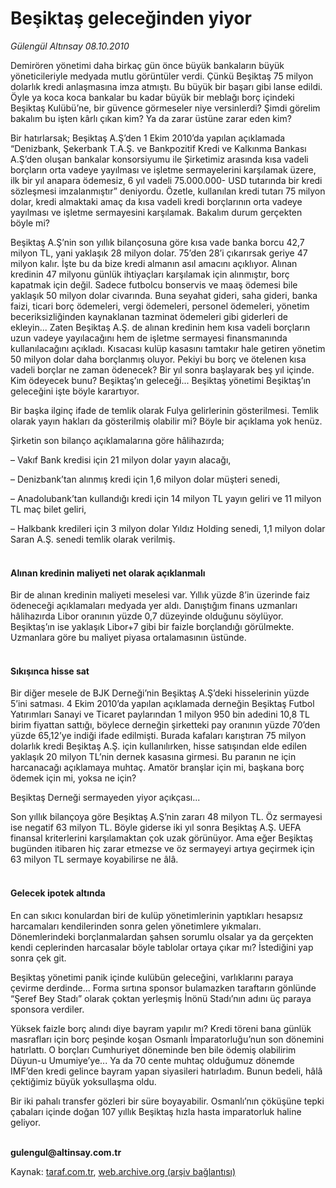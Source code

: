 # Beşiktaş geleceğinden yiyor

*Gülengül Altınsay 08.10.2010*

<div class="yazi"><p>Demirören yönetimi daha birkaç gün önce büyük bankaların büyük yöneticileriyle medyada mutlu görüntüler verdi. Çünkü Beşiktaş 75 milyon dolarlık kredi anlaşmasına imza atmıştı. Bu büyük bir başarı gibi lanse edildi. Öyle ya koca koca bankalar bu kadar büyük bir meblağı borç içindeki Beşiktaş Kulübü’ne, bir güvence görmeseler niye versinlerdi? Şimdi görelim bakalım bu işten kârlı çıkan kim? Ya da zarar üstüne zarar eden kim?</p>
<p>Bir hatırlarsak; Beşiktaş A.Ş’den 1 Ekim 2010’da yapılan açıklamada “Denizbank, Şekerbank T.A.Ş. ve Bankpozitif Kredi ve Kalkınma Bankası A.Ş’den oluşan bankalar konsorsiyumu ile Şirketimiz arasında kısa vadeli borçların orta vadeye yayılması ve işletme sermayelerini karşılamak üzere, ilk bir yıl anapara ödemesiz, 6 yıl vadeli 75.000.000- USD tutarında bir kredi sözleşmesi imzalanmıştır” deniyordu. Özetle, kullanılan kredi tutarı 75 milyon dolar, kredi almaktaki amaç da kısa vadeli kredi borçlarının orta vadeye yayılması ve işletme sermayesini karşılamak. Bakalım durum gerçekten böyle mi? </p>
<p>Beşiktaş A.Ş’nin son yıllık bilançosuna göre kısa vade banka borcu 42,7 milyon TL, yani yaklaşık 28 milyon dolar. 75’den 28’i çıkarırsak geriye 47 milyon kalır. İşte bu da bize kredi almanın asıl amacını açıklıyor. Alınan kredinin 47 milyonu günlük ihtiyaçları karşılamak için alınmıştır, borç kapatmak için değil. Sadece futbolcu bonservis ve maaş ödemesi bile yaklaşık 50 milyon dolar civarında. Buna seyahat gideri, saha gideri, banka faizi, ticari borç ödemeleri, vergi ödemeleri, personel ödemeleri, yönetim beceriksizliğinden kaynaklanan tazminat ödemeleri gibi giderleri de ekleyin... Zaten Beşiktaş A.Ş. de alınan kredinin hem kısa vadeli borçların uzun vadeye yayılacağını hem de işletme sermayesi finansmanında kullanılacağını açıkladı. Kısacası kulüp kasasını tamtakır hale getiren yönetim 50 milyon dolar daha borçlanmış oluyor. Pekiyi bu borç ve ötelenen kısa vadeli borçlar ne zaman ödenecek? Bir yıl sonra başlayarak beş yıl içinde. Kim ödeyecek bunu? Beşiktaş’ın geleceği... Beşiktaş yönetimi Beşiktaş’ın geleceğini işte böyle karartıyor.</p>
<p>Bir başka ilginç ifade de temlik olarak Fulya gelirlerinin gösterilmesi. Temlik olarak yayın hakları da gösterilmiş olabilir mi? Böyle bir açıklama yok henüz. </p>
<p>Şirketin son bilanço açıklamalarına göre hâlihazırda; </p>
<p>– Vakıf Bank kredisi için 21 milyon dolar yayın alacağı,</p>
<p>– Denizbank’tan alınmış kredi için 1,6 milyon dolar müşteri senedi,</p>
<p>– Anadolubank’tan kullandığı kredi için 14 milyon TL yayın geliri ve 11 milyon TL maç bilet geliri,</p>
<p>– Halkbank kredileri için 3 milyon dolar Yıldız Holding senedi, 1,1 milyon dolar Saran A.Ş. senedi temlik olarak verilmiş.</p>
<h4><br/>Alınan kredinin maliyeti net olarak açıklanmalı</h4>
<p>Bir de alınan kredinin maliyeti meselesi var. Yıllık yüzde 8’in üzerinde faiz ödeneceği açıklamaları medyada yer aldı. Danıştığım finans uzmanları hâlihazırda Libor oranının yüzde 0,7 düzeyinde olduğunu söylüyor. Beşiktaş’ın ise yaklaşık Libor+7 gibi bir faizle borçlandığı görülmekte. Uzmanlara göre bu maliyet piyasa ortalamasının üstünde. </p>
<h4><br/>Sıkışınca hisse sat</h4>
<p>Bir diğer mesele de BJK Derneği’nin Beşiktaş A.Ş’deki hisselerinin yüzde 5’ini satması. 4 Ekim 2010’da yapılan açıklamada derneğin Beşiktaş Futbol Yatırımları Sanayi ve Ticaret paylarından 1 milyon 950 bin adedini 10,8 TL birim fiyattan sattığı, böylece derneğin şirketteki pay oranının yüzde 70’den yüzde 65,12’ye indiği ifade edilmişti. Burada kafaları karıştıran 75 milyon dolarlık kredi Beşiktaş A.Ş. için kullanılırken, hisse satışından elde edilen yaklaşık 20 milyon TL’nin dernek kasasına girmesi. Bu paranın ne için harcanacağı açıklamaya muhtaç. Amatör branşlar için mi, başkana borç ödemek için mi, yoksa ne için?</p>
<p>Beşiktaş Derneği sermayeden yiyor açıkçası...</p>
<p>Son yıllık bilançoya göre Beşiktaş A.Ş’nin zararı 48 milyon TL. Öz sermayesi ise negatif 63 milyon TL. Böyle giderse iki yıl sonra Beşiktaş A.Ş. UEFA finansal kriterlerini karşılamaktan çok uzak görünüyor. Ama eğer Beşiktaş bugünden itibaren hiç zarar etmezse ve öz sermayeyi artıya geçirmek için 63 milyon TL sermaye koyabilirse ne âlâ.</p>
<h4><br/>Gelecek ipotek altında</h4>
<p>En can sıkıcı konulardan biri de kulüp yönetimlerinin yaptıkları hesapsız harcamaları kendilerinden sonra gelen yönetimlere yıkmaları. Dönemlerindeki borçlanmalardan şahsen sorumlu olsalar ya da gerçekten kendi ceplerinden harcasalar böyle tablolar ortaya çıkar mı? İstediğini yap sonra çek git. </p>
<p>Beşiktaş yönetimi panik içinde kulübün geleceğini, varlıklarını paraya çevirme derdinde... Forma sırtına sponsor bulamazken taraftarın gönlünde “Şeref Bey Stadı” olarak çoktan yerleşmiş İnönü Stadı’nın adını üç paraya sponsora verdiler.</p>
<p>Yüksek faizle borç alındı diye bayram yapılır mı? Kredi töreni bana günlük masrafları için borç peşinde koşan Osmanlı İmparatorluğu’nun son dönemini hatırlattı. O borçları Cumhuriyet döneminde ben bile ödemiş olabilirim Düyun-u Umumiye’ye... Ya da 70 cente muhtaç olduğumuz dönemde IMF’den kredi gelince bayram yapan siyasileri hatırladım. Bunun bedeli, hâlâ çektiğimiz büyük yoksullaşma oldu.</p>
<p>Bir iki pahalı transfer gözleri bir süre boyayabilir. Osmanlı’nın çöküşüne tepki çabaları içinde doğan 107 yıllık Beşiktaş hızla hasta imparatorluk haline geliyor. </p>
<p><b><br/>gulengul@altinsay.com.tr</b></p></div>

Kaynak: [taraf.com.tr](http://www.taraf.com.tr:80/gulengul-altinsay/makale-besiktas-geleceginden-yiyor.htm), [web.archive.org (arşiv bağlantısı)](http://web.archive.org/web/20101009125944/http://www.taraf.com.tr:80/gulengul-altinsay/makale-besiktas-geleceginden-yiyor.htm)
